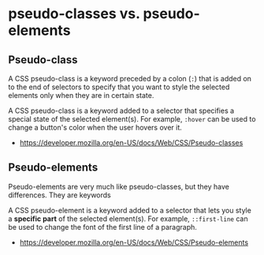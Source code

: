# pseudo-classes vs. pseudo-elements

## Pseudo-class

A CSS pseudo-class is a keyword preceded by a colon (`:`) that is added on to the end of selectors to specify that you want to style the selected elements only when they are in certain state.

A CSS pseudo-class is a keyword added to a selector that specifies a special state of the selected element(s). For example, `:hover` can be used to change a button's color when the user hovers over it.

* <https://developer.mozilla.org/en-US/docs/Web/CSS/Pseudo-classes>

## Pseudo-elements

Pseudo-elements are very much like pseudo-classes, but they have differences. They are keywords

A CSS pseudo-element is a keyword added to a selector that lets you style a **specific part** of the selected element(s). For example, `::first-line` can be used to change the font of the first line of a paragraph.

* <https://developer.mozilla.org/en-US/docs/Web/CSS/Pseudo-elements>

